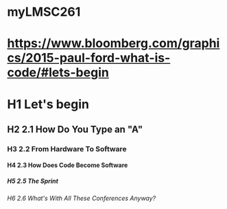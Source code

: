 # myLMSC261
 # <https://www.bloomberg.com/graphics/2015-paul-ford-what-is-code/#lets-begin>
# H1 Let's begin

## H2 2.1 How Do You Type an "A"

### H3 2.2 From Hardware To Software

#### H4 2.3 How Does Code Become Software

##### H5 2.5 The Sprint

###### H6 2.6 What's With All These Conferences Anyway?
